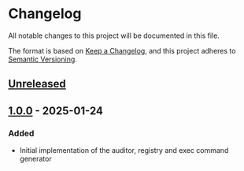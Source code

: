 # Changelog

All notable changes to this project will be documented in this file.

The format is based on [Keep a Changelog](https://keepachangelog.com/en/1.0.0/),
and this project adheres to [Semantic Versioning](https://semver.org/spec/v2.0.0.html).

## [Unreleased]

## [1.0.0] - 2025-01-24

### Added

- Initial implementation of the auditor, registry and exec command generator

[unreleased]: https://github.com/HealthDataInsight/way_of_working-audit-github/compare/v1.0.0...HEAD
[1.0.0]: https://github.com/HealthDataInsight/way_of_working-audit-github/releases/tag/v1.0.0
